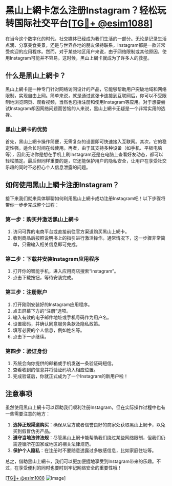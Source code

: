 # 黑山上網卡怎么注册Instagram？轻松玩转国际社交平台[[TG💪+ @esim1088](https://t.me/s/esim1088)]

在当今这个数字化的时代，社交媒体已经成为我们生活的一部分。无论是记录生活点滴、分享美食美景，还是与世界各地的朋友保持联系，Instagram都是一款非常受欢迎的应用程序。然而，对于某些地区用户来说，由于网络限制或其他原因，使用Instagram可能并不容易。这时候，黑山上網卡就成为了许多人的救星。

## 什么是黑山上網卡？

黑山上網卡是一种专门针对网络访问设计的产品，它能够帮助用户突破地域和网络限制，实现自由上网。简单来说，就是通过这张卡连接到互联网后，你可以不受限制地浏览网页、观看视频，当然也包括注册和使用Instagram等应用。对于想要尝试Instagram却因网络问题而苦恼的人来说，黑山上網卡无疑是一个非常实用的选择。

### 黑山上網卡的优势

首先，黑山上網卡操作简便，无需复杂的设置即可快速接入互联网。其次，它的稳定性强，适合长时间在线使用。再者，由于其支持多种设备（如手机、平板电脑等），因此无论你是想在手机上刷Instagram还是在电脑上查看好友动态，都可以轻松搞定。最后但同样重要的是，它还能保护用户的隐私安全，让用户在享受社交乐趣的同时不必担心个人信息泄露的问题。

## 如何使用黑山上網卡注册Instagram？

接下来我们就来具体聊聊如何利用黑山上網卡成功注册Instagram吧！以下步骤将带你一步步完成整个过程：

### 第一步：购买并激活黑山上網卡

1. 访问可靠的电商平台或直接前往官方渠道购买黑山上網卡。
2. 收到商品后按照说明书上的指引进行激活操作。通常情况下，这一步骤非常简单，只需输入相关信息即可完成。

### 第二步：下载并安装Instagram应用程序

1. 打开你的智能手机，进入应用商店搜索“Instagram”。
2. 点击下载按钮，等待安装完成。

### 第三步：注册账户

1. 打开刚刚安装好的Instagram应用程序。
2. 点击屏幕下方的“注册”选项。
3. 输入有效的电子邮件地址或手机号码作为用户名。
4. 设置密码，并确认同意服务条款及隐私政策。
5. 填写必要的个人信息，例如姓名等。
6. 点击下一步继续。

### 第四步：验证身份

1. 系统会向你提供的邮箱或手机发送一条验证码短信。
2. 查看收到的信息并将验证码填入相应位置。
3. 完成验证后，你就正式成为了一个Instagram的新用户啦！

## 注意事项

虽然使用黑山上網卡可以帮助我们顺利注册Instagram，但在实际操作过程中也有一些需要注意的地方：

1. **选择正规渠道购买**：确保从官方或者信誉良好的商家处获取黑山上網卡，以免买到假冒伪劣产品。
2. **遵守当地法律法规**：尽管黑山上網卡能帮助我们绕过某些网络限制，但我们仍需遵循所在国家或地区的相关法律规范。
3. **保护个人隐私**：在注册时不要随意透露过多敏感信息，比如家庭住址等。

总之，借助黑山上網卡，我们可以更加便捷地享受到Instagram带来的乐趣。不过，在享受便利的同时也要时刻牢记网络安全的重要性哦！

[[TG💪+ @esim1088](https://t.me/s/esim1088) ![Image](https://i.postimg.cc/4NQfJmqS/Snipaste-2025-05-13-00-14-12.png)]